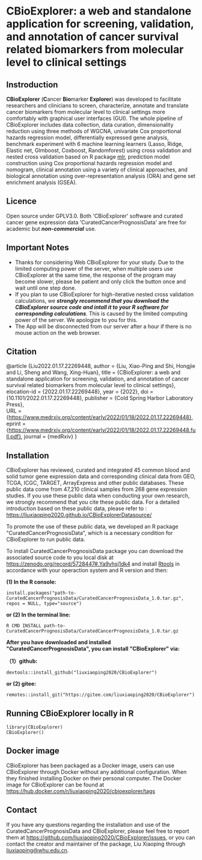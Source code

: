 # CBioExplorer: a web and standalone application for screening, validation, and annotation of cancer survival related biomarkers from molecular level to clinical settings

## Instroduction

**CBioExplorer** (**C**ancer **Bio**marker **Explorer**) was developed to facilitate researchers and clinicians to screen, characterize, annotate and translate cancer biomarkers from molecular level to clinical settings more comfortably with graphical user interfaces (GUI). The whole pipeline of CBioExplorer includes data collection, data curation, dimensionality reduction using three methods of WGCNA, univariate Cox proportional hazards regression model, differentially expressed gene analysis, benchmark experiment with 6 machine learning learners (Lasso, Ridge, Elastic net, Glmboost, Coxboost, Randomforest) using cross validation and nested cross validation based on R package [mlr](https://cran.r-project.org/web/packages/mlr/index.html), prediction model construction using Cox proportional hazards regression model and nomogram, clinical annotation using a variety of clinical approaches, and biological annotation using over-representation analysis (ORA) and gene set enrichment analysis (GSEA).

## Licence

Open source under GPLV3.0. Both 'CBioExplorer' software and curated cancer gene expression data 'CuratedCancerPrognosisData' are free for academic but ***non-commercial*** use.

## Important Notes

* Thanks for considering Web CBioExplorer for your study. Due to the limited computing power of the server, when multiple users use CBioExplorer at the same time, the response of the program may become slower, please be patient and only click the button once and wait until one step done.
* If you plan to use CBioExplorer for high-iterative nested cross validation calculations, we ***strongly recommend that you download the CBioExplorer source code and intall it to your R software for corresponding calculations***. This is caused by the limited computing power of the server. We apologize to you for this.
* The App will be disconnected from our server after a hour if there is no mouse action on the web browser.

## Citation

@article {Liu2022.01.17.22269448,
	author = {Liu, Xiao-Ping and Shi, Hongjie and Li, Sheng and Wang, Xing-Huan},
	title = {CBioExplorer: a web and standalone application for screening, validation, and annotation of cancer survival related biomarkers from molecular level to clinical settings},
	elocation-id = {2022.01.17.22269448},
	year = {2022},
	doi = {10.1101/2022.01.17.22269448},
	publisher = {Cold Spring Harbor Laboratory Press},	
	URL = {https://www.medrxiv.org/content/early/2022/01/18/2022.01.17.22269448},
	eprint = {https://www.medrxiv.org/content/early/2022/01/18/2022.01.17.22269448.full.pdf},
	journal = {medRxiv}
}


## Installation

CBioExplorer has reviewed, curated and integrated 45 common blood and solid tumor gene expression data and corresponding clinical data from GEO, TCGA, ICGC, TARGET, ArrayExpress and other public databases. These public data come from 47,210 clinical samples from 268 gene expression studies. If you use these public data when conducting your own research, we strongly recommend that you cite these public data. For a detailed introduction based on these public data, please refer to : https://liuxiaoping2020.github.io/CBioExplorerDatasource/

To promote the use of these public data, we developed an R package "CuratedCancerPrognosisData", which is a necessary condition for CBioExplorer to run public data.

To install CuratedCancerPrognosisData package you can download the associated source code to you local disk at https://zenodo.org/record/5728447#.Ya9vhsj1dk4 and install [Rtools](https://cran.r-project.org/bin/windows/Rtools/) in accordance with your operaction system and R version and then:

**(1) In the R console:**

```{r setup, include=FALSE}
install.packages("path-to-CuratedCancerPrognosisData/CuratedCancerPrognosisData_1.0.tar.gz", repos = NULL, type="source")
```

**or (2) In the terminal line:**

```
R CMD INSTALL path-to-CuratedCancerPrognosisData/CuratedCancerPrognosisData_1.0.tar.gz
```

**After you have downloaded and installed "CuratedCancerPrognosisData", you can install "CBioExplorer" via:**

**（1）github:**

```
devtools::install_github("liuxiaoping2020/CBioExplorer")
```

**or (2) gitee:**

```
remotes::install_git("https://gitee.com/liuxiaoping2020/CBioExplorer")
```

## Running CBioExplorer locally in R

```
library(CBioExplorer)
CBioExplorer()
```

## Docker image

CBioExplorer has been packaged as a Docker image, users can use CBioExplorer through Docker without any additional configuration. When they finished installing Docker on their personal computer. The Docker image for CBioExplorer can be found at https://hub.docker.com/r/liuxiaoping2020/cbioexplorer/tags

## Contact

If you have any questions regarding the installation and use of the CuratedCancerPrognosisData and CBioExplorer, please feel free to report them at https://github.com/liuxiaoping2020/CBioExplorer/issues, or you can contact the creator and maintainer of the package, Liu Xiaoping through liuxiaoping@whu.edu.cn.

